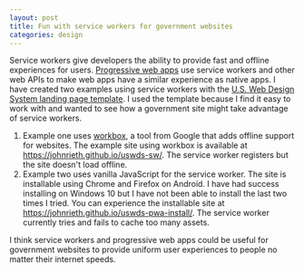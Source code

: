 ```yaml
---
layout: post
title: Fun with service workers for government websites
categories: design
---
```


Service workers give developers the ability to provide fast and offline experiences for users. [Progressive web apps](https://developer.mozilla.org/en-US/Apps/Progressive) use service workers and other web APIs to make web apps have a similar experience as native apps. I have created two examples using service workers with the [U.S. Web Design System landing page template](https://designsystem.digital.gov/page-templates/landing/). I used the template because I find it easy to work with and wanted to see how a government site might take advantage of service workers. 

1. Example one uses [workbox](https://developers.google.com/web/tools/workbox/), a tool from Google that adds offline support for websites. The example site using workbox is available at <https://johnrieth.github.io/uswds-sw/>. The service worker registers but the site doesn't load offline. 
2. Example two uses vanilla JavaScript for the service worker. The site is installable using Chrome and Firefox on Android. I have had success installing on Windows 10 but I have not been able to install the last two times I tried. You can experience the installable site at <https://johnrieth.github.io/uswds-pwa-install/>. The service worker currently tries and fails to cache too many assets. 

I think service workers and progressive web apps could be useful for government websites to provide uniform user experiences to people no matter their internet speeds.
